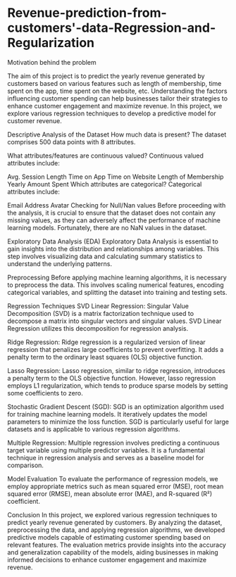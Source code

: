 # Revenue-prediction-from-customers'-data-Regression-and-Regularization


Motivation behind the problem

The aim of this project is to predict the yearly revenue generated by customers based on various features such as length of membership, time spent on the app, time spent on the website, etc. Understanding the factors influencing customer spending can help businesses tailor their strategies to enhance customer engagement and maximize revenue. In this project, we explore various regression techniques to develop a predictive model for customer revenue.

Descriptive Analysis of the Dataset
How much data is present?
The dataset comprises 500 data points with 8 attributes.

What attributes/features are continuous valued?
Continuous valued attributes include:

Avg. Session Length
Time on App
Time on Website
Length of Membership
Yearly Amount Spent
Which attributes are categorical?
Categorical attributes include:

Email
Address
Avatar
Checking for Null/Nan values
Before proceeding with the analysis, it is crucial to ensure that the dataset does not contain any missing values, as they can adversely affect the performance of machine learning models. Fortunately, there are no NaN values in the dataset.

Exploratory Data Analysis (EDA)
Exploratory Data Analysis is essential to gain insights into the distribution and relationships among variables. This step involves visualizing data and calculating summary statistics to understand the underlying patterns.

Preprocessing
Before applying machine learning algorithms, it is necessary to preprocess the data. This involves scaling numerical features, encoding categorical variables, and splitting the dataset into training and testing sets.

Regression Techniques
SVD Linear Regression: Singular Value Decomposition (SVD) is a matrix factorization technique used to decompose a matrix into singular vectors and singular values. SVD Linear Regression utilizes this decomposition for regression analysis.

Ridge Regression: Ridge regression is a regularized version of linear regression that penalizes large coefficients to prevent overfitting. It adds a penalty term to the ordinary least squares (OLS) objective function.

Lasso Regression: Lasso regression, similar to ridge regression, introduces a penalty term to the OLS objective function. However, lasso regression employs L1 regularization, which tends to produce sparse models by setting some coefficients to zero.

Stochastic Gradient Descent (SGD): SGD is an optimization algorithm used for training machine learning models. It iteratively updates the model parameters to minimize the loss function. SGD is particularly useful for large datasets and is applicable to various regression algorithms.

Multiple Regression: Multiple regression involves predicting a continuous target variable using multiple predictor variables. It is a fundamental technique in regression analysis and serves as a baseline model for comparison.

Model Evaluation
To evaluate the performance of regression models, we employ appropriate metrics such as mean squared error (MSE), root mean squared error (RMSE), mean absolute error (MAE), and R-squared (R²) coefficient.

Conclusion
In this project, we explored various regression techniques to predict yearly revenue generated by customers. By analyzing the dataset, preprocessing the data, and applying regression algorithms, we developed predictive models capable of estimating customer spending based on relevant features. The evaluation metrics provide insights into the accuracy and generalization capability of the models, aiding businesses in making informed decisions to enhance customer engagement and maximize revenue.
